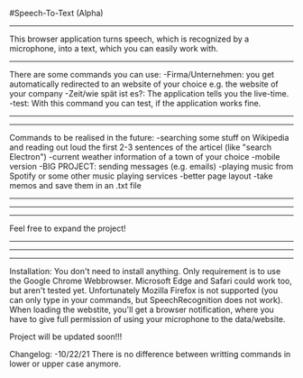 #Speech-To-Text (Alpha)
***
This browser application turns speech, which is recognized by a microphone, 
into a text, which you can easily work with. 
***
There are some commands you can use:
-Firma/Unternehmen: you get automatically redirected to an website of your choice e.g. the website of your company
-Zeit/wie spät ist es?: The application tells you the live-time.
-test: With this command you can test, if the application works fine.
***
***
Commands to be realised in the future:
-searching some stuff on Wikipedia and reading out loud the first 2-3 sentences of the articel (like "search Electron")
-current weather information of a town of your choice
-mobile version
-BIG PROJECT: sending messages (e.g. emails)
-playing music from Spotify or some other music playing services
-better page layout
-take memos and save them in an .txt file
***
***
***
Feel free to expand the project!
***
***
***
Installation:
You don't need to install anything. Only requirement is to use the Google Chrome Webbrowser. Microsoft Edge and Safari 
could work too, but aren't tested yet. 
Unfortunately Mozilla Firefox is not supported (you can only type in your commands, but SpeechRecognition does not work).
When loading the webstite, you'll get a browser notification, where you have to give full permission of using your microphone to
the data/website.


Project will be updated soon!!!





Changelog:
-10/22/21 There is no difference between writting commands in lower or upper case anymore.




